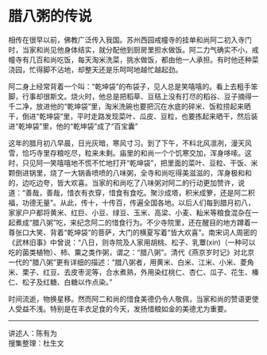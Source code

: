 # 腊八粥的传说

相传在很早以前，佛教广泛传入我国。苏州西园戒幢寺的挂单和尚阿二初入寺门时，当家和尚见他身体结实，就分配他到厨房里担水做饭。阿二力气确实不小，戒幢寺有几百和尚吃饭，每天淘米洗菜，挑水做饭，都由他一人承担。有时他还种菜浇园，忙得脚不沾地，却整天还是乐呵呵地越忙越起劲。

阿二身上经常背着一个叫：“乾坤袋”的布袋子，见人总是笑嘻嘻的。看上去粗手笨脚，行事却很斯文。烧火时，他总是把稻草、豆秸上没有打尽的稻谷、豆子摘得一千二净，放进他的“乾坤袋”里，淘米洗碗也要把沉在水底的碎米、饭粒捞起来晒干，倒进“乾坤袋”里，平时走路发现菜叶、瓜皮、豆粒，也要拣起来晒干，然后装进“乾坤袋”里，他的“乾坤袋”成了“百宝囊”

这年的腊月初八早晨，日光灰暗，寒风寸习。到了下午，不料北风凛冽，漫天风雪，恰巧寺里存粮吃尽，粒来未剩。庙里的和尚一个个饥寒交加，浑身哆嗦。这时，只见阿一笑嘻嘻地不慌不忙地打开“乾坤袋”，把里面的菜叶、豆粒、干饭、米颗倒进锅里，烧了一大锅香喷喷的八味粥，全寺和尚吃得美滋滋的，浑身极和和的，边吃边夸，皆大欢喜。当家的和尚吃了八味粥对阿二的行动更加赞许，说道：“善哉，善哉，惜衣有衣穿，惜食有食吃。聚沙成塔，积米成箩，还是阿二积福，功德无量”。从此，传十，十传百，传遍全国各地。以后人们每到腊月初八，家家户户都将黄米、红巨、小豆、绿豆、玉米、高梁、小麦、籼米等粮食混杂在一起煮成“腊八粥”吃，来纪念阿二的惜食行为。不少寺院里，还在醒目的地方蹲着一尊张口大笑、背着“乾坤袋”的菩萨，大门的横夏写着“皆大欢喜”。南宋词人周密的《武林旧事》中曾说：“八日，则寺院及人家用胡桃、松子、乳蕈(xin)（一种可以吃的菌类植物）、柿、粟之类作粥，谓之：“腊八粥”。清代《燕京岁时记》对北京一代的“腊八粥”更有详细的描述：“腊八粥者，用黄米、白米、江米、小米、菱角米、栗子、红豆、去皮枣泥等，合水煮熟，外用染红桃仁、杏仁、瓜子、花生、榛仁、松子及红糖、白糖以作点染。”

时间流逝，物换星移。然而阿二和尚的惜食美德仍令人敬佩，当家和尚的赞语更使人受益不浅。特别是在丰衣足食的今天，发扬惜粮如金的美德尤为重要。

---

讲述人：陈有为  
搜集整理：杜生文